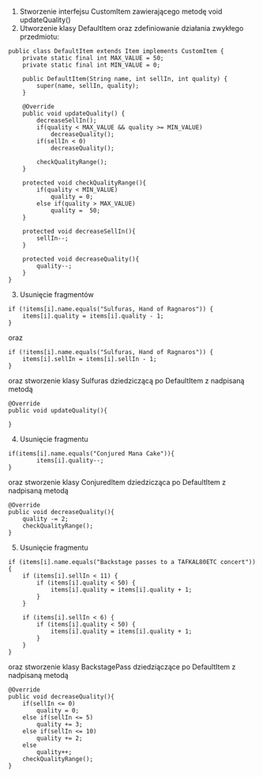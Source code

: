 1. Stworzenie interfejsu CustomItem zawierającego metodę void updateQuality()
2. Utworzenie klasy DefaultItem oraz zdefiniowanie działania zwykłego przedmiotu:
```
public class DefaultItem extends Item implements CustomItem {
    private static final int MAX_VALUE = 50;
    private static final int MIN_VALUE = 0;

    public DefaultItem(String name, int sellIn, int quality) {
        super(name, sellIn, quality);
    }

    @Override
    public void updateQuality() {
        decreaseSellIn();
        if(quality < MAX_VALUE && quality >= MIN_VALUE)
            decreaseQuality();
        if(sellIn < 0)
            decreaseQuality();

        checkQualityRange();
    }

    protected void checkQualityRange(){
        if(quality < MIN_VALUE)
            quality = 0;
        else if(quality > MAX_VALUE)
            quality =  50;
    }

    protected void decreaseSellIn(){
        sellIn--;
    }

    protected void decreaseQuality(){
        quality--;
    }
}
```
3. Usunięcie fragmentów
```
if (!items[i].name.equals("Sulfuras, Hand of Ragnaros")) {
    items[i].quality = items[i].quality - 1;
}
```
oraz 
```
if (!items[i].name.equals("Sulfuras, Hand of Ragnaros")) {
    items[i].sellIn = items[i].sellIn - 1;
}
```
oraz stworzenie klasy Sulfuras dziedziczącą po DefaultItem z nadpisaną metodą
```
@Override
public void updateQuality(){

}
```
4. Usunięcie fragmentu
``` 
if(items[i].name.equals("Conjured Mana Cake")){
        items[i].quality--;
}
```
oraz stworzenie klasy ConjuredItem dziedzicząca po DefaultItem z nadpisaną metodą
```
@Override
public void decreaseQuality(){
    quality -= 2;
    checkQualityRange();
}
```
5. Usunięcie fragmentu
```
if (items[i].name.equals("Backstage passes to a TAFKAL80ETC concert")) {
    if (items[i].sellIn < 11) {
        if (items[i].quality < 50) {
            items[i].quality = items[i].quality + 1;
        }
    }

    if (items[i].sellIn < 6) {
        if (items[i].quality < 50) {
            items[i].quality = items[i].quality + 1;
        }
    }
}
```
oraz stworzenie klasy BackstagePass dziedziączące po DefaultItem z nadpisaną metodą
```
@Override
public void decreaseQuality(){
    if(sellIn <= 0)
        quality = 0;
    else if(sellIn <= 5)
        quality += 3;
    else if(sellIn <= 10)
        quality += 2;
    else
        quality++;
    checkQualityRange();
}
```
